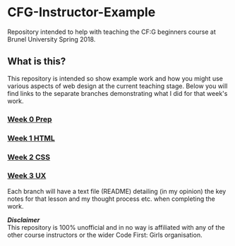 # CFG-Instructor-Example
Repository intended to help with teaching the CF:G beginners course at Brunel University Spring 2018.

## What is this?
This repository is intended so show example work and how you might use various aspects of web design at the current teaching stage.
Below you will find links to the separate branches demonstrating what I did for that week's work.

### [Week 0 Prep](https://github.com/seumoose/CFG-Instructor-Example/tree/Week-0---Pre-Course-Preparation)

### [Week 1 HTML](https://github.com/seumoose/CFG-Instructor-Example/tree/Week-1---Getting-Started-and-HTML)

### [Week 2 CSS](https://github.com/seumoose/CFG-Instructor-Example/tree/Week-2---CSS)

### [Week 3 UX](https://github.com/seumoose/CFG-Instructor-Example/tree/Week-3-UX)

Each branch will have a text file (README) detailing (in my opinion) the key notes for that lesson and my thought process etc. when completing the work.

**_Disclaimer_**  
This repository is 100% unofficial and in no way is affiliated with any of the other course instructors or the wider Code First: Girls organisation.
